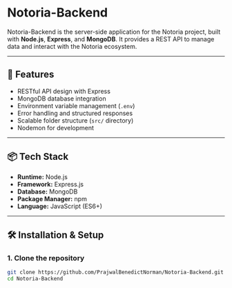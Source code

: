 # Notoria-Backend

Notoria-Backend is the server-side application for the Notoria project, built with **Node.js**, **Express**, and **MongoDB**. It provides a REST API to manage data and interact with the Notoria ecosystem.

---

## 🚀 Features
- RESTful API design with Express
- MongoDB database integration
- Environment variable management (`.env`)
- Error handling and structured responses
- Scalable folder structure (`src/` directory)
- Nodemon for development

---

## 📦 Tech Stack
- **Runtime:** Node.js
- **Framework:** Express.js
- **Database:** MongoDB
- **Package Manager:** npm
- **Language:** JavaScript (ES6+)

---

## 🛠️ Installation & Setup

### **1. Clone the repository**
```bash
git clone https://github.com/PrajwalBenedictNorman/Notoria-Backend.git
cd Notoria-Backend




